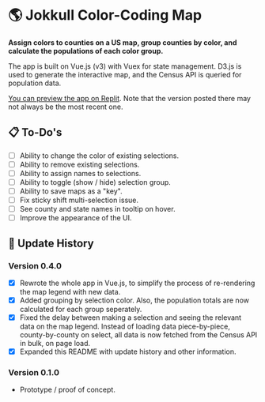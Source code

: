 :earth_americas: Jokkull Color-Coding Map
========================

**Assign colors to counties on a US map, group counties by color, and calculate the populations of each color group.**

The app is built on Vue.js (v3) with Vuex for state management. D3.js is used to generate the interactive map, and the Census API is queried for population data.

[You can preview the app on Replit](https://replit.com/join/zflgkgzmjw-metaaxiom). Note that the version posted there may not always be the most recent one.

## :clipboard: To-Do's

* [ ] Ability to change the color of existing selections.
* [ ] Ability to remove existing selections.
* [ ] Ability to assign names to selections.
* [ ] Ability to toggle (show / hide) selection group.
* [ ] Ability to save maps as a "key".
* [ ] Fix sticky shift multi-selection issue.
* [ ] See county and state names in tooltip on hover.
* [ ] Improve the appearance of the UI.

## :date: Update History

### Version 0.4.0

* [x] Rewrote the whole app in Vue.js, to simplify the process of re-rendering the map legend with new data.
* [x] Added grouping by selection color. Also, the population totals are now calculated for each group seperately.
* [x] Fixed the delay between making a selection and seeing the relevant data on the map legend. Instead of loading data piece-by-piece, county-by-county on select, all data is now fetched from the Census API in bulk, on page load.
* [x] Expanded this README with update history and other information.

### Version 0.1.0

* Prototype / proof of concept.